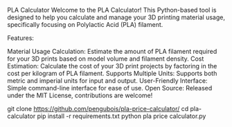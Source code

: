 PLA Calculator
Welcome to the PLA Calculator! This Python-based tool is designed to help you calculate and manage your 3D printing material usage, specifically focusing on Polylactic Acid (PLA) filament.

Features:

Material Usage Calculation: Estimate the amount of PLA filament required for your 3D prints based on model volume and filament density.
Cost Estimation: Calculate the cost of your 3D print projects by factoring in the cost per kilogram of PLA filament.
Supports Multiple Units: Supports both metric and imperial units for input and output.
User-Friendly Interface: Simple command-line interface for ease of use.
Open Source: Released under the MIT License, contributions are welcome!

git clone https://github.com/pengubois/pla-price-calculator/
cd pla-calculator
pip install -r requirements.txt
python pla price calculator.py

